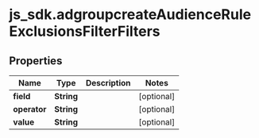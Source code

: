 # js_sdk.adgroupcreateAudienceRuleExclusionsFilterFilters

## Properties
Name | Type | Description | Notes
------------ | ------------- | ------------- | -------------
**field** | **String** |  | [optional] 
**operator** | **String** |  | [optional] 
**value** | **String** |  | [optional] 
